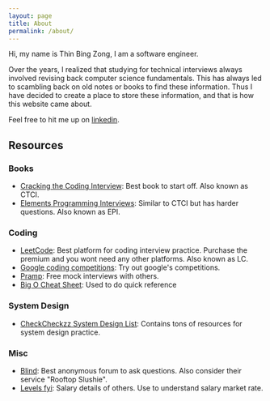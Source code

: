 ```yaml
---
layout: page
title: About
permalink: /about/
---
```


Hi, my name is Thin Bing Zong, I am a software engineer. 

Over the years, I realized that studying for technical interviews always involved revising back computer science fundamentals. 
This has always led to scambling back on old notes or books to find these information. 
Thus I have decided to create a place to store these information, and that is how this website came about.  

Feel free to hit me up on [linkedin](https://www.linkedin.com/in/bzthin/).
## Resources
### Books
- [Cracking the Coding Interview](https://www.crackingthecodinginterview.com/): Best book to start off. Also known as CTCI.
- [Elements Programming Interviews](https://www.amazon.com/Elements-Programming-Interviews-Insiders-Guide/dp/1479274836): Similar to CTCI but has harder questions. Also known as EPI.

### Coding
- [LeetCode](https://leetcode.com/): Best platform for coding interview practice. Purchase the premium and you wont need any other platforms. Also known as LC.
- [Google coding competitions](https://codingcompetitions.withgoogle.com/): Try out google's competitions.
- [Pramp](https://www.pramp.com/#/): Free mock interviews with others.
- [Big O Cheat Sheet](https://www.bigocheatsheet.com/): Used to do quick reference

### System Design
- [CheckCheckzz System Design List](https://github.com/checkcheckzz/system-design-interview): Contains tons of resources for system design practice.

### Misc
- [Blind](https://www.teamblind.com/): Best anonymous forum to ask questions. Also consider their service "Rooftop Slushie". 
- [Levels fyi](https://www.levels.fyi/): Salary details of others. Use to understand salary market rate. 